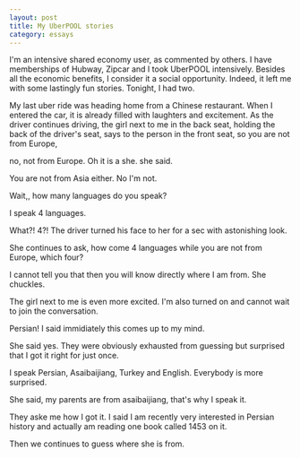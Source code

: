 ```yaml
---
layout: post
title: My UberPOOL stories
category: essays
---
```


I'm an intensive shared economy user, as commented by others. I have memberships of Hubway, Zipcar and I took UberPOOL intensively. Besides all the economic benefits, I consider it a social opportunity. Indeed, it left me with some lastingly fun stories. Tonight, I had two.

My last uber ride was heading home from a Chinese restaurant. When I entered the car, it is already filled with laughters and excitement. As the driver continues driving, 
the girl next to me in the back seat, holding the back of the driver's seat, says to the person in the front seat, so you are not from Europe, 

no, not from Europe. Oh it is a she. she said.

You are not from Asia either. No I'm not.

Wait,, how many languages do you speak?

I speak 4 languages.

What?! 4?! The driver turned his face to her for a sec with astonishing look.

She continues to ask, how come 4 languages while you are not from Europe, which four?

I cannot tell you that then you will know directly where I am from. She chuckles.

The girl next to me is even more excited. I'm also turned on and cannot wait to join the conversation.

Persian! I said immidiately this comes up to my mind.

She said yes. They were obviously exhausted from guessing but surprised that I got it right for just once.

I speak Persian, Asaibaijiang, Turkey and English. Everybody is more surprised.

She said, my parents are from asaibaijiang, that's why I speak it.

They aske me how I got it. I said I am recently very interested in Persian history and actually am reading one book called 1453 on it.

Then we continues to guess where she is from.




